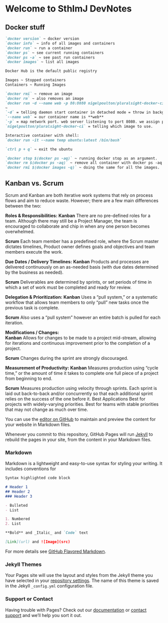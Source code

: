 # Welcome to SthlmJ DevNotes

## Docker stuff
```markdown 
`docker version` ~ docker version
`docker info` ~ info of all images and containers 
`docker run` ~ run a container
`docker ps` ~ see current running containers
`docker ps -a` ~ see past run containers
`docker images` ~ list all images

Docker Hub is the default public registry

Images ~ Stopped containers
Containers ~ Running Images

`docker rmi` ~ remove an image
`docker rm` ~ also removes an image
`docker run -d --name web -p 80:8080 nigelpoulton/pluralsight-docker-ci` 
~ 
`-d` = telling daemon start container in detached mode = throw in background and don't latch in terminal output. 
`--name web` = our container name is **web**
`-p` = map network port. web server listening to port 8080. we assign port 80 on docker host to port 8080 inside container. 
`nigelpoulton/pluralsight-docker-ci` = telling which image to use. 

Interactive container with shell: 
`docker run -it --name temp ubuntu:latest /bin/bash`

`ctrl p + q` ~ exit the ubuntu

`docker stop $(docker ps -aq)` ~ running docker stop as an argument.
`docker rm $(docker ps -aq)` ~ remove all container with docker ps -aq as argument.
`docker rmi $(docker images -q)` ~ doing the same for all the images.
```


## Kanban vs. Scrum
Scrum and Kanban are both iterative work systems that rely on process flows and aim to reduce waste. However; there are a few main differences between the two:

**Roles & Responsibilities:** 
**Kanban** There are no pre-defined roles for a team. Although there may still be a Project Manager, the team is encouraged to collaborate and chip in when any one person becomes overwhelmed.	

**Scrum** Each team member has a predefined role, where the Scrum master dictates timelines, Product owner defines goals and objectives and team members execute the work.

**Due Dates / Delivery Timelines:**	
**Kanban** Products and processes are delivered continuously on an as-needed basis (with due dates determined by the business as needed).	

**Scrum** Deliverables are determined by sprints, or set periods of time in which a set of work must be completed and ready for review.

**Delegation & Prioritization:** 
**Kanban** Uses a “pull system,” or a systematic workflow that allows team members to only “pull” new tasks once the previous task is complete.	

**Scrum** Also uses a “pull system” however an entire batch is pulled for each iteration.

**Modifications / Changes:**	
**Kanban** Allows for changes to be made to a project mid-stream, allowing for iterations and continuous improvement prior to the completion of a project.	

**Scrum** Changes during the sprint are strongly discouraged.

**Measurement of Productivity:**
**Kanban** Measures production using “cycle time,” or the amount of time it takes to complete one full piece of a project from beginning to end.	

**Scrum** Measures production using velocity through sprints. Each sprint is laid out back-to-back and/or concurrently so that each additional sprint relies on the success of the one before it.
Best Applications	Best for projects with widely-varying priorities.	Best for teams with stable priorities that may not change as much over time.










You can use the [editor on GitHub](https://github.com/sthlmj/devnotes/edit/master/index.md) to maintain and preview the content for your website in Markdown files.

Whenever you commit to this repository, GitHub Pages will run [Jekyll](https://jekyllrb.com/) to rebuild the pages in your site, from the content in your Markdown files.

### Markdown

Markdown is a lightweight and easy-to-use syntax for styling your writing. It includes conventions for

```markdown
Syntax highlighted code block

# Header 1
## Header 2
### Header 3

- Bulleted
- List

1. Numbered
2. List

**Bold** and _Italic_ and `Code` text

[Link](url) and ![Image](src)
```

For more details see [GitHub Flavored Markdown](https://guides.github.com/features/mastering-markdown/).

### Jekyll Themes

Your Pages site will use the layout and styles from the Jekyll theme you have selected in your [repository settings](https://github.com/sthlmj/devnotes/settings). The name of this theme is saved in the Jekyll `_config.yml` configuration file.

### Support or Contact

Having trouble with Pages? Check out our [documentation](https://help.github.com/categories/github-pages-basics/) or [contact support](https://github.com/contact) and we’ll help you sort it out.
